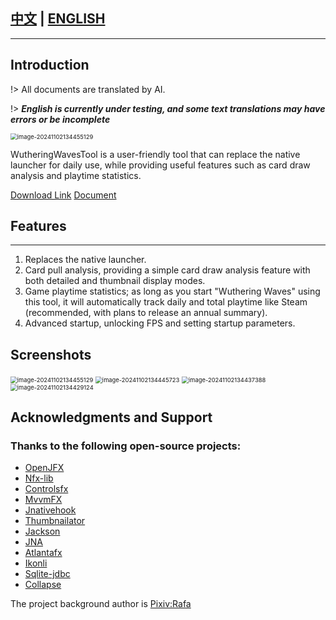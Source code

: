 ## [中文](https://github.com/leck995/WutheringWavesTool/blob/new-ui/README.md) | [ENGLISH](https://github.com/leck995/WutheringWavesTool/blob/new-ui/README_EN.md)
***

## Introduction

!> All documents are translated by AI.

!> _**English is currently under testing, and some text translations may have errors or be incomplete**_

<img src="./assets/image-20241102134455129.png" alt="image-20241102134455129" style="zoom:67%;" />


WutheringWavesTool is a user-friendly tool that can replace the native launcher for daily use, while providing useful features such as card draw analysis and playtime statistics.<br>

[Download Link](https://github.com/leck995/WutheringWavesTool/releases)
[Document](https://leck995.github.io/WutheringWavesTool/#/en/README)

## Features
___
1. Replaces the native launcher.
2. Card pull analysis, providing a simple card draw analysis feature with both detailed and thumbnail display modes.
3. Game playtime statistics; as long as you start "Wuthering Waves" using this tool, it will automatically track daily and total playtime like Steam (recommended, with plans to release an annual summary).
4. Advanced startup, unlocking FPS and setting startup parameters.

## Screenshots

<img src="./assets/image-20241102134455129.png" alt="image-20241102134455129" style="zoom:67%;" />

<img src="./assets/image-20241102134445723.png" alt="image-20241102134445723" style="zoom:67%;" />

<img src="./assets/image-20241102134437388.png" alt="image-20241102134437388" style="zoom:67%;" />

<img src="./assets/image-20241102134429124.png" alt="image-20241102134429124" style="zoom:67%;" />

## Acknowledgments and Support
### Thanks to the following open-source projects:
* [OpenJFX](https://openjfx.io/)
* [Nfx-lib](https://github.com/xdsswar/nfx-lib)
* [Controlsfx](https://github.com/controlsfx/controlsfx)
* [MvvmFX](https://github.com/sialcasa/mvvmFX)
* [Jnativehook](https://github.com/kwhat/jnativehook)
* [Thumbnailator](https://github.com/coobird/thumbnailator)
* [Jackson](https://github.com/FasterXML/jackson)
* [JNA](https://github.com/java-native-access/jna)
* [Atlantafx](https://github.com/mkpaz/atlantafx)
* [Ikonli](https://github.com/kordamp/ikonli)
* [Sqlite-jdbc](https://github.com/xerial/sqlite-jdbc)
* [Collapse](https://github.com/CollapseLauncher/Collapse)

The project background author is [Pixiv:Rafa](https://www.pixiv.net/artworks/120767239)
